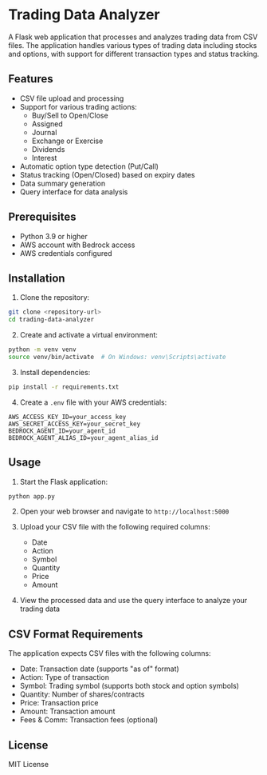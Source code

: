 # Trading Data Analyzer

A Flask web application that processes and analyzes trading data from CSV files. The application handles various types of trading data including stocks and options, with support for different transaction types and status tracking.

## Features

- CSV file upload and processing
- Support for various trading actions:
  - Buy/Sell to Open/Close
  - Assigned
  - Journal
  - Exchange or Exercise
  - Dividends
  - Interest
- Automatic option type detection (Put/Call)
- Status tracking (Open/Closed) based on expiry dates
- Data summary generation
- Query interface for data analysis

## Prerequisites

- Python 3.9 or higher
- AWS account with Bedrock access
- AWS credentials configured

## Installation

1. Clone the repository:

```bash
git clone <repository-url>
cd trading-data-analyzer
```

2. Create and activate a virtual environment:

```bash
python -m venv venv
source venv/bin/activate  # On Windows: venv\Scripts\activate
```

3. Install dependencies:

```bash
pip install -r requirements.txt
```

4. Create a `.env` file with your AWS credentials:

```
AWS_ACCESS_KEY_ID=your_access_key
AWS_SECRET_ACCESS_KEY=your_secret_key
BEDROCK_AGENT_ID=your_agent_id
BEDROCK_AGENT_ALIAS_ID=your_agent_alias_id
```

## Usage

1. Start the Flask application:

```bash
python app.py
```

2. Open your web browser and navigate to `http://localhost:5000`

3. Upload your CSV file with the following required columns:

   - Date
   - Action
   - Symbol
   - Quantity
   - Price
   - Amount

4. View the processed data and use the query interface to analyze your trading data

## CSV Format Requirements

The application expects CSV files with the following columns:

- Date: Transaction date (supports "as of" format)
- Action: Type of transaction
- Symbol: Trading symbol (supports both stock and option symbols)
- Quantity: Number of shares/contracts
- Price: Transaction price
- Amount: Transaction amount
- Fees & Comm: Transaction fees (optional)

## License

MIT License
